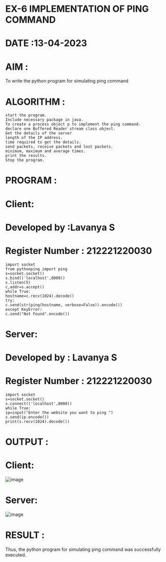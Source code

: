 # EX-6 IMPLEMENTATION OF PING COMMAND
# DATE :13-04-2023
# AIM :

To write the python program for simulating ping command
# ALGORITHM :

    start the program.
    Include necessary package in java.
    To create a process object p to implement the ping command.
    declare one Buffered Reader stream class object.
    Get the details of the server
    length of the IP address.
    time required to get the details.
    send packets, receive packets and lost packets.
    minimum, maximum and average times.
    print the results.
    Stop the program.

# PROGRAM :
# Client:

# Developed by :Lavanya S
# Register Number : 212221220030
```
import socket
from pythonping import ping
s=socket.socket()
s.bind(('localhost',8000))
s.listen(5)
c,addr=s.accept()
while True:
hostname=c.recv(1024).decode()
try:
c.send(str(ping(hostname, verbose=False)).encode())
except KeyError:
c.send("Not Found".encode())
```

# Server:

# Developed by : Lavanya S
# Register Number : 212221220030
```
import socket
s=socket.socket()
s.connect(('localhost',8000))
while True:
ip=input("Enter the website you want to ping ")
s.send(ip.encode())
print(s.recv(1024).decode())
```

# OUTPUT :
# Client:

![image](https://github.com/LavanyaSIT/EX-6/assets/130207418/71e9d469-3f5f-4311-b088-42bda3a4c750)

# Server:

![image](https://github.com/LavanyaSIT/EX-6/assets/130207418/1f5063b1-e803-46d0-bb52-bafa947e6bec)

# RESULT :

Thus, the python program for simulating ping command was successfully executed.


